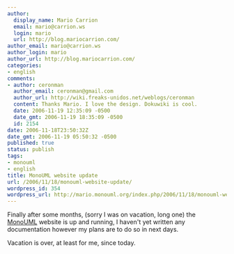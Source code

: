```yaml
---
author:
  display_name: Mario Carrion
  email: mario@carrion.ws
  login: mario
  url: http://blog.mariocarrion.com/
author_email: mario@carrion.ws
author_login: mario
author_url: http://blog.mariocarrion.com/
categories:
- english
comments:
- author: ceronman
  author_email: ceronman@gmail.com
  author_url: http://wiki.freaks-unidos.net/weblogs/ceronman
  content: Thanks Mario. I love the design. Dokuwiki is cool.
  date: 2006-11-19 12:35:09 -0500
  date_gmt: 2006-11-19 18:35:09 -0500
  id: 2154
date: 2006-11-18T23:50:32Z
date_gmt: 2006-11-19 05:50:32 -0500
published: true
status: publish
tags:
- monouml
- english
title: MonoUML website update
url: /2006/11/18/monouml-website-update/
wordpress_id: 354
wordpress_url: http://mario.monouml.org/index.php/2006/11/18/monouml-website-update/
---
```


<p>Finally after some months, (sorry I was on vacation, long one) the <a href="http://www.monouml.org">MonoUML</a> website is up and running, I haven't yet written any documentation however my plans are to do so in next days.</p>
<p>Vacation is over, at least for me, since today.</p>
